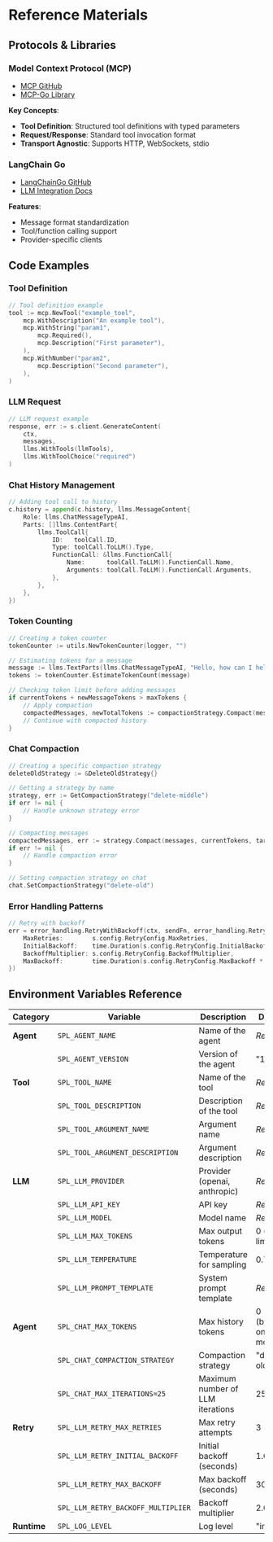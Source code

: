 # Reference Materials

## Protocols & Libraries

### Model Context Protocol (MCP)
- [MCP GitHub](https://github.com/machine-cognition-protocol/machine-cognition-protocol)
- [MCP-Go Library](https://github.com/mark3labs/mcp-go)

**Key Concepts**:
- **Tool Definition**: Structured tool definitions with typed parameters
- **Request/Response**: Standard tool invocation format
- **Transport Agnostic**: Supports HTTP, WebSockets, stdio

### LangChain Go
- [LangChainGo GitHub](https://github.com/tmc/langchaingo)
- [LLM Integration Docs](https://pkg.go.dev/github.com/tmc/langchaingo/llms)

**Features**:
- Message format standardization
- Tool/function calling support
- Provider-specific clients

## Code Examples

### Tool Definition
```go
// Tool definition example
tool := mcp.NewTool("example_tool",
    mcp.WithDescription("An example tool"),
    mcp.WithString("param1",
        mcp.Required(),
        mcp.Description("First parameter"),
    ),
    mcp.WithNumber("param2",
        mcp.Description("Second parameter"),
    ),
)
```

### LLM Request
```go
// LLM request example
response, err := s.client.GenerateContent(
    ctx,
    messages,
    llms.WithTools(llmTools),
    llms.WithToolChoice("required")
)
```

### Chat History Management
```go
// Adding tool call to history
c.history = append(c.history, llms.MessageContent{
    Role: llms.ChatMessageTypeAI,
    Parts: []llms.ContentPart{
        llms.ToolCall{
            ID:   toolCall.ID,
            Type: toolCall.ToLLM().Type,
            FunctionCall: &llms.FunctionCall{
                Name:      toolCall.ToLLM().FunctionCall.Name,
                Arguments: toolCall.ToLLM().FunctionCall.Arguments,
            },
        },
    },
})
```

### Token Counting
```go
// Creating a token counter
tokenCounter := utils.NewTokenCounter(logger, "")

// Estimating tokens for a message
message := llms.TextParts(llms.ChatMessageTypeAI, "Hello, how can I help you?")
tokens := tokenCounter.EstimateTokenCount(message)

// Checking token limit before adding messages
if currentTokens + newMessageTokens > maxTokens {
    // Apply compaction
    compactedMessages, newTotalTokens := compactionStrategy.Compact(messages, currentTokens, maxTokens-newMessageTokens)
    // Continue with compacted history
}
```

### Chat Compaction
```go
// Creating a specific compaction strategy
deleteOldStrategy := &DeleteOldStrategy{}

// Getting a strategy by name
strategy, err := GetCompactionStrategy("delete-middle")
if err != nil {
    // Handle unknown strategy error
}

// Compacting messages
compactedMessages, err := strategy.Compact(messages, currentTokens, targetTokens)
if err != nil {
    // Handle compaction error
}

// Setting compaction strategy on chat
chat.SetCompactionStrategy("delete-old")
```

### Error Handling Patterns
```go
// Retry with backoff
err = error_handling.RetryWithBackoff(ctx, sendFn, error_handling.RetryConfig{
    MaxRetries:        s.config.RetryConfig.MaxRetries,
    InitialBackoff:    time.Duration(s.config.RetryConfig.InitialBackoff * float64(time.Second)),
    BackoffMultiplier: s.config.RetryConfig.BackoffMultiplier,
    MaxBackoff:        time.Duration(s.config.RetryConfig.MaxBackoff * float64(time.Second)),
})
```

## Environment Variables Reference

| Category    | Variable                           | Description                      | Default            |
|-------------|------------------------------------|----------------------------------|--------------------|
| **Agent**   | `SPL_AGENT_NAME`                   | Name of the agent                | *Required*         |
|             | `SPL_AGENT_VERSION`                | Version of the agent             | "1.0.0"            |
| **Tool**    | `SPL_TOOL_NAME`                    | Name of the tool                 | *Required*         |
|             | `SPL_TOOL_DESCRIPTION`             | Description of the tool          | *Required*         |
|             | `SPL_TOOL_ARGUMENT_NAME`           | Argument name                    | *Required*         |
|             | `SPL_TOOL_ARGUMENT_DESCRIPTION`    | Argument description             | *Required*         |
| **LLM**     | `SPL_LLM_PROVIDER`                 | Provider (openai, anthropic)     | *Required*         |
|             | `SPL_LLM_API_KEY`                  | API key                          | *Required*         |
|             | `SPL_LLM_MODEL`                    | Model name                       | *Required*         |
|             | `SPL_LLM_MAX_TOKENS`               | Max output tokens                | 0 (no limit)       |
|             | `SPL_LLM_TEMPERATURE`              | Temperature for sampling         | 0.7                |
|             | `SPL_LLM_PROMPT_TEMPLATE`          | System prompt template           | *Required*         |
| **Agent**   | `SPL_CHAT_MAX_TOKENS`              | Max history tokens               | 0 (based on model) |
|             | `SPL_CHAT_COMPACTION_STRATEGY`     | Compaction strategy              | "delete-old"       |
|             | `SPL_CHAT_MAX_ITERATIONS=25`       | Maximum number of LLM iterations | 25                 |
| **Retry**   | `SPL_LLM_RETRY_MAX_RETRIES`        | Max retry attempts               | 3                  |
|             | `SPL_LLM_RETRY_INITIAL_BACKOFF`    | Initial backoff (seconds)        | 1.0                |
|             | `SPL_LLM_RETRY_MAX_BACKOFF`        | Max backoff (seconds)            | 30.0               |
|             | `SPL_LLM_RETRY_BACKOFF_MULTIPLIER` | Backoff multiplier               | 2.0                |
| **Runtime** | `SPL_LOG_LEVEL`                    | Log level                        | "info"             |
